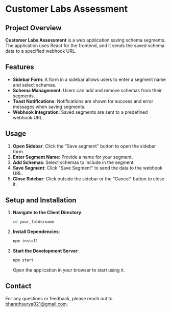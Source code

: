 # Customer Labs Assessment

## Project Overview

**Customer Labs Assessment** is a web application saving schema segments. The application uses React for the frontend, and it sends the saved schema data to a specified webhook URL.

## Features

- **Sidebar Form**: A form in a sidebar allows users to enter a segment name and select schemas.
- **Schema Management**: Users can add and remove schemas from their segments.
- **Toast Notifications**: Notifications are shown for success and error messages when saving segments.
- **Webhook Integration**: Saved segments are sent to a predefined webhook URL.

## Usage

1. **Open Sidebar**: Click the "Save segment" button to open the sidebar form.
2. **Enter Segment Name**: Provide a name for your segment.
3. **Add Schemas**: Select schemas to include in the segment.
4. **Save Segment**: Click "Save Segment" to send the data to the webhook URL.
5. **Close Sidebar**: Click outside the sidebar or the "Cancel" button to close it.

## Setup and Installation

1. **Navigate to the Client Directory**:

   ```bash
   cd your_foldername
   ```

2. **Install Dependencies**:

   ```bash
   npm install
   ```

3. **Start the Development Server**:

   ```bash
   npm start
   ```

   Open the application in your browser to start using it.

## Contact

For any questions or feedback, please reach out to [bharathsurya021@gmail.com](mailto:bharathsurya021@gmail.com).
